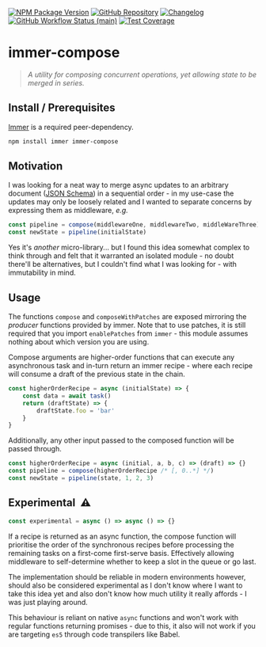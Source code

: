 [![NPM Package Version][shield-npm-version]][npm]
[![GitHub Repository][shield-github]][repo]
[![Changelog][shield-changelog]][releases]
[![GitHub Workflow Status (main)][shield-ci-main]][status-ci-main]
[![Test Coverage][shield-coverage]][codacy-dashboard]

# immer-compose

> _A utility for composing concurrent operations, yet allowing state to be merged in series._

## Install / Prerequisites

[Immer][immer] is a required peer-dependency.

```sh
npm install immer immer-compose
```

## Motivation

I was looking for a neat way to merge async updates to an arbitrary document ([JSON Schema][json-schema])
in a sequential order - in my use-case the updates may only be loosely related and I wanted to
separate concerns by expressing them as middleware, _e.g._

```javascript
const pipeline = compose(middlewareOne, middlewareTwo, middleWareThree)
const newState = pipeline(initialState)
```

Yes it's _another_ micro-library... but I found this idea somewhat complex to think through and
felt that it warranted an isolated module - no doubt there'll be alternatives, but I couldn't find
what I was looking for - with immutability in mind.

## Usage

The functions `compose` and `composeWithPatches` are exposed mirroring the _producer_ functions provided
by immer. Note that to use patches, it is still required that you import `enablePatches` from `immer` -
this module assumes nothing about which version you are using.

Compose arguments are higher-order functions that can execute any asynchronous task and in-turn
return an immer recipe - where each recipe will consume a draft of the previous state in the chain.

```typescript
const higherOrderRecipe = async (initialState) => {
    const data = await task()
    return (draftState) => {
        draftState.foo = 'bar'
    }
}
```

Additionally, any other input passed to the composed function will be passed through.

```typescript
const higherOrderRecipe = async (initial, a, b, c) => (draft) => {}
const pipeline = compose(higherOrderRecipe /* [, 0..*] */)
const newState = pipeline(state, 1, 2, 3)
```

## Experimental &nbsp;⚠️

```typescript
const experimental = async () => async () => {}
```

If a recipe is returned as an async function, the compose function will prioritise the order of
the synchronous recipes before processing the remaining tasks on a first-come first-serve basis.
Effectively allowing middleware to self-determine whether to keep a slot in the queue or go last.

The implementation should be reliable in modern environments however, should also be considered
experimental as I don't know where I want to take this idea yet and also don't know how much
utility it really affords - I was just playing around.

This behaviour is reliant on native `async` functions and won't work with regular functions
returning promises - due to this, it also will not work if you are targeting `es5` through
code transpilers like Babel.

<!-- project links -->

[npm]: https://www.npmjs.com/package/immer-compose
[repo]: https://github.com/mylesj/immer-compose
[releases]: https://github.com/mylesj/immer-compose/releases
[status-ci-main]: https://github.com/mylesj/immer-compose/actions/workflows/integration.yml?query=branch%3Amain
[codacy-dashboard]: https://app.codacy.com/gh/mylesj/immer-compose/dashboard?branch=main

<!-- external links -->

[immer]: https://immerjs.github.io/immer/
[json-schema]: https://json-schema.org/

<!-- images -->

[shield-github]: https://img.shields.io/badge/%20-Source-555555?logo=github&style=for-the-badge
[shield-changelog]: https://img.shields.io/badge/%20-Changelog-555555?logo=github&style=for-the-badge
[shield-ci-main]: https://img.shields.io/github/workflow/status/mylesj/immer-compose/CI/main?label=CI&logo=github&style=for-the-badge
[shield-npm-version]: https://img.shields.io/npm/v/immer-compose?&label=%20&logo=npm&style=for-the-badge
[shield-coverage]: https://img.shields.io/codacy/coverage/f2547f2ac77e44f6a6190d813da6c8b9/main?logo=codacy&style=for-the-badge
